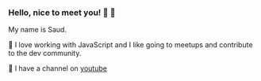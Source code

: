 ### Hello, nice to meet you! 👋 🤵
My name is Saud.

<!-- - 🔭 I’m currently working on ...
- 🌱 I’m currently learning ...
- 👯 I’m looking to collaborate on ...
- 🤔 I’m looking for help with ...
- 💬 Ask me about ...
- 📫 How to reach me: ...
- 😄 Pronouns: ...
- ⚡ Fun fact: ...-->






💛 I love working with JavaScript and I like going to meetups and contribute to the dev community.

💃 I have a channel on [youtube](https://www.youtube.com/channel/UCPstmU50y_HYvwm5gydpvOg)
